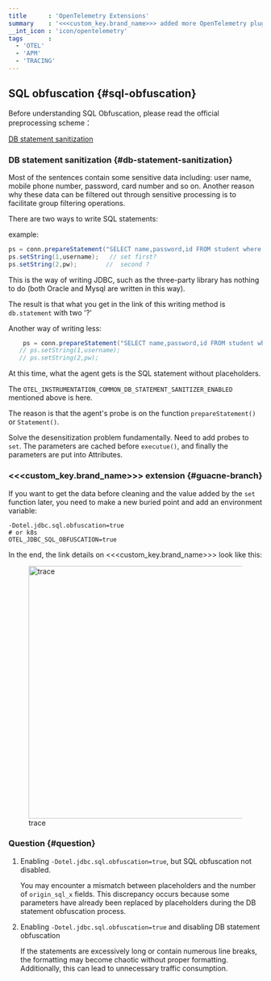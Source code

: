 ```yaml
---
title      : 'OpenTelemetry Extensions'
summary    : '<<<custom_key.brand_name>>> added more OpenTelemetry plugins'
__int_icon : 'icon/opentelemetry'
tags       :
  - 'OTEL'
  - 'APM'
  - 'TRACING'
---
```


## SQL obfuscation {#sql-obfuscation}

Before understanding SQL Obfuscation, please read the official preprocessing scheme：

[DB statement sanitization](https://opentelemetry.io/docs/instrumentation/java/automatic/agent-config/#db-statement-sanitization)

### DB statement sanitization {#db-statement-sanitization}

Most of the sentences contain some sensitive data including: user name, mobile phone number, password, card number and so on. Another reason why these data can be filtered out through sensitive processing is to facilitate group filtering operations.

There are two ways to write SQL statements:

example:

```java
ps = conn.prepareStatement("SELECT name,password,id FROM student where name=? and password=?");
ps.setString(1,username);   // set first?
ps.setString(2,pw);        //  second ?
```

This is the way of writing JDBC, such as the three-party library has nothing to do (both Oracle and Mysql are written in this way).

The result is that what you get in the link of this writing method is `db.statement` with two '?'

Another way of writing less:

```java
    ps = conn.prepareStatement("SELECT name,password,id FROM student where name='your-name' and password='123456'");
   // ps.setString(1,username); 
   // ps.setString(2,pw);
```

At this time, what the agent gets is the SQL statement without placeholders.

The `OTEL_INSTRUMENTATION_COMMON_DB_STATEMENT_SANITIZER_ENABLED` mentioned above is here.

The reason is that the agent's probe is on the function `prepareStatement()` or `Statement()`.

Solve the desensitization problem fundamentally. Need to add probes to `set`. The parameters are cached before `executue()`, and finally the parameters are put into Attributes.

### <<<custom_key.brand_name>>> extension {#guacne-branch}

If you want to get the data before cleaning and the value added by the `set` function later, you need to make a new buried point and add an environment variable:

```shell
-Dotel.jdbc.sql.obfuscation=true
# or k8s 
OTEL_JDBC_SQL_OBFUSCATION=true
```

In the end, the link details on <<<custom_key.brand_name>>> look like this:

<!-- markdownlint-disable MD046 MD033 -->
<figure >
  <img src="https://df-storage-dev.oss-cn-hangzhou.aliyuncs.com/songlongqi/otel-sql.png" style="height: 500px" alt="trace">
  <figcaption> trace </figcaption>
</figure>

### Question {#question}

1. Enabling `-Dotel.jdbc.sql.obfuscation=true`, but SQL obfuscation not disabled.

   You may encounter a mismatch between placeholders and the number of `origin_sql_x` fields. This discrepancy occurs because some parameters have already been replaced by placeholders during the DB statement obfuscation process.

1. Enabling `-Dotel.jdbc.sql.obfuscation=true` and disabling DB statement obfuscation

   If the statements are excessively long or contain numerous line breaks, the formatting may become chaotic without proper formatting. Additionally, this can lead to unnecessary traffic consumption.

